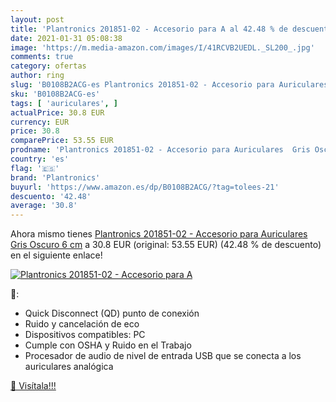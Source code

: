 ```yaml
---
layout: post
title: 'Plantronics 201851-02 - Accesorio para A al 42.48 % de descuento'
date: 2021-01-31 05:08:38
image: 'https://m.media-amazon.com/images/I/41RCVB2UEDL._SL200_.jpg'
comments: true
category: ofertas
author: ring
slug: 'B0108B2ACG-es Plantronics 201851-02 - Accesorio para Auriculares Gris...'
sku: 'B0108B2ACG-es'
tags: [ 'auriculares', ]
actualPrice: 30.8 EUR
currency: EUR
price: 30.8
comparePrice: 53.55 EUR
prodname: 'Plantronics 201851-02 - Accesorio para Auriculares  Gris Oscuro  6 cm'
country: 'es'
flag: '🇪🇸'
brand: 'Plantronics'
buyurl: 'https://www.amazon.es/dp/B0108B2ACG/?tag=tolees-21'
descuento: '42.48'
average: '30.8'
---
```


Ahora mismo tienes [Plantronics 201851-02 - Accesorio para Auriculares  Gris Oscuro  6 cm](https://www.amazon.es/dp/B0108B2ACG/?tag=tolees-21) a 30.8 EUR (original: 53.55 EUR) (42.48 %  de descuento) en el siguiente enlace!

[![Plantronics 201851-02 - Accesorio para A](https://m.media-amazon.com/images/I/41RCVB2UEDL._SL200_.jpg)](https://www.amazon.es/dp/B0108B2ACG/?tag=tolees-21)

🔎:

- Quick Disconnect (QD) punto de conexión
- Ruido y cancelación de eco
- Dispositivos compatibles: PC
- Cumple con OSHA y Ruido en el Trabajo
- Procesador de audio de nivel de entrada USB que se conecta a los auriculares analógica

[🛒 Visítala!!!](https://www.amazon.es/dp/B0108B2ACG/?tag=tolees-21)
